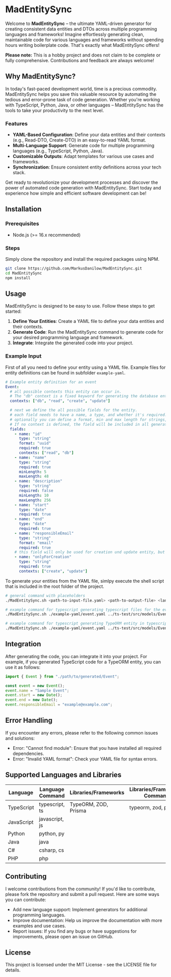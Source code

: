 # MadEntitySync

Welcome to **MadEntitySync** – the ultimate YAML-driven generator for creating consistent data entities and DTOs across multiple programming languages and frameworks! Imagine effortlessly generating clean, maintainable code for various languages and frameworks without spending hours writing boilerplate code. That's exactly what MadEntitySync offers!

**Please note:** This is a hobby project and does not claim to be complete or fully comprehensive. Contributions and feedback are always welcome!

## Why MadEntitySync?

In today's fast-paced development world, time is a precious commodity. MadEntitySync helps you save this valuable resource by automating the tedious and error-prone task of code generation. Whether you're working with TypeScript, Python, Java, or other languages – MadEntitySync has the tools to take your productivity to the next level.

### Features

- **YAML-Based Configuration**: Define your data entities and their contexts (e.g., Read-DTO, Create-DTO) in an easy-to-read YAML format.
- **Multi-Language Support**: Generate code for multiple programming languages (e.g., TypeScript, Python, Java).
- **Customizable Outputs**: Adapt templates for various use cases and frameworks.
- **Synchronization**: Ensure consistent entity definitions across your tech stack.

Get ready to revolutionize your development processes and discover the power of automated code generation with MadEntitySync. Start today and experience how simple and efficient software development can be!

## Installation

### Prerequisites

- Node.js (>= 16.x recommended)

### Steps

Simply clone the repository and install the required packages using NPM.

```bash
git clone https://github.com/MarkusDanilow/MadEntitySync.git
cd MadEntitySync
npm install
```

## Usage

MadEntitySync is designed to be easy to use. Follow these steps to get started:

1. **Define Your Entities**: Create a YAML file to define your data entities and their contexts.
2. **Generate Code**: Run the MadEntitySync command to generate code for your desired programming language and framework.
3. **Integrate**: Integrate the generated code into your project.

### Example Input

First of all you need to define your entity using a YAML file. Example files for entity definitions can be found in subfolder `example-yaml`.

```yaml
# Example entity definition for an event
Event:
  # all possible contexts this entity can occur in.
  # The "db" context is a fixed keyword for generating the database entity.
  contexts: ["db", "read", "create", "update"]

  # next we define the all possible fields for the entity.
  # each field needs to have a name, a type, and whether it's required.
  # optionally you can define a format, min and max length for strings, min and max value for numbers, and a set of contexts the field should be included.
  # If no context is defined, the field will be included in all generated entity files.
  fields:
    - name: "id"
      type: "string"
      format: "uuid"
      required: true
      contexts: ["read", "db"]
    - name: "name"
      type: "string"
      required: true
      minLength: 5
      maxLength: 48
    - name: "description"
      type: "string"
      required: false
      minLength: 10
      maxLength: 256
    - name: "start"
      type: "date"
      required: true
    - name: "end"
      type: "date"
      required: true
    - name: "responsibleEmail"
      type: "string"
      format: "email"
      required: true
    # this field will only be used for creation und update entity, but not in the database entity.
    - name: "onlyForCreation"
      type: "string"
      required: true
      contexts: ["create", "update"]
```

To generate your entities from the YAML file, simlpy execute the shell script that is included in the root folder of the project.

```bash
# general command with placeholders
./MadEntitySync.sh <path-to-input-file.yaml> <path-to-output-file> <language> [<library>]

# example command for typescript generating typescript files for the event
./MadEntitySync.sh ./example-yaml/event.yaml ../ts-test/src/models/Event.dto.ts typescript

# example command for typescript generating TypeORM entity in typescript
./MadEntitySync.sh ./example-yaml/event.yaml ../ts-test/src/models/Event.entity.ts typescript typeorm

```

## Integration

After generating the code, you can integrate it into your project. For example, if you generated TypeScript code for a TypeORM entity, you can use it as follows:

```ts
import { Event } from "./path/to/generated/Event";

const event = new Event();
event.name = "Sample Event";
event.start = new Date();
event.end = new Date();
event.responsibleEmail = "example@example.com";
```

## Error Handling

If you encounter any errors, please refer to the following common issues and solutions:

- Error: "Cannot find module": Ensure that you have installed all required dependencies.
- Error: "Invalid YAML format": Check your YAML file for syntax errors.

## Supported Languages and Libraries

| Language   | Language Command | Libraries/Frameworks | Libraries/Frameworks Command |
| ---------- | ---------------- | -------------------- | ---------------------------- |
| TypeScript | typescript, ts   | TypeORM, ZOD, Prisma | typeorm, zod, prisma         |
| JavaScript | javascript, js   |                      |                              |
| Python     | python, py       |                      |                              |
| Java       | java             |                      |                              |
| C#         | csharp, cs       |                      |                              |
| PHP        | php              |                      |                              |

## Contributing

I welcome contributions from the community! If you'd like to contribute, please fork the repository and submit a pull request. Here are some ways you can contribute:

- Add new language support: Implement generators for additional programming languages.
- Improve documentation: Help us improve the documentation with more examples and use cases.
- Report issues: If you find any bugs or have suggestions for improvements, please open an issue on GitHub.

## License

This project is licensed under the MIT License - see the LICENSE file for details.

